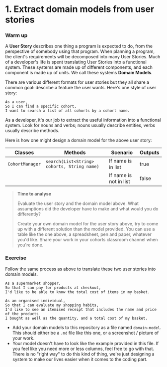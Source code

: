 # 1. Extract domain models from user stories

### Warm up

A **User Story** describes one thing a program is expected to do, from the perspective of somebody using that program. When planning a program, the client's requirements will be decomposed into many User Stories. Much of a developer's life is spent translating User Stories into a functional system. These systems are made up of different components, and each component is made up of units. We call these systems **Domain Models**.

There are various different formats for user stories but they all share a common goal: describe a feature the user wants. Here's one style of user story:

```
As a user,
So I can find a specific cohort,
I want to search a list of all cohorts by a cohort name.
```

As a developer, it's our job to extract the useful information into a functional system. Look for nouns and verbs; nouns usually describe entities, verbs usually describe methods.

Here is how one might design a domain model for the above user story:

| Classes         | Methods                                     | Scenario               | Outputs |
|-----------------|---------------------------------------------|------------------------|---------|
| `CohortManager` | `search(List<String> cohorts, String name)` | If name is in list     | true    |
|                 |                                             | If name is not in list | false   |

> **Time to analyse**
>
> Evaluate the user story and the domain model above. What assumptions did the developer have to make and what would you do differently?
> 
> Create your own domain model for the user story above, try to come up with a different solution than the model provided. You can use a table like the one above, a spreadsheet, pen and paper, whatever you'd like. Share your work in your cohorts classroom channel when you're done.

### Exercise

Follow the same process as above to translate these two user stories into domain models.

```
As a supermarket shopper,
So that I can pay for products at checkout,
I'd like to be able to know the total cost of items in my basket.
```

```
As an organised individual,
So that I can evaluate my shopping habits,
I'd like to see an itemised receipt that includes the name and price of the products
I bought as well as the quantity, and a total cost of my basket.
```

- Add your domain models to this repository as a file named `domain-model`. This should either be a `.md` file like this one, or a screenshot / picture of your work.
- Your model doesn't have to look like the example provided in this file. If you feel like you need more or less columns, feel free to go with that. There is no "right way" to do this kind of thing, we're just designing a system to make our lives easier when it comes to the coding part.